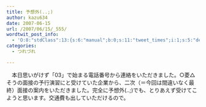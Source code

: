 ```yaml
---
title: 予想外(..;)
author: kazu634
date: 2007-06-15
url: /2007/06/15/_555/
wordtwit_post_info:
  - 'O:8:"stdClass":13:{s:6:"manual";b:0;s:11:"tweet_times";i:1;s:5:"delay";i:0;s:7:"enabled";i:1;s:10:"separation";s:2:"60";s:7:"version";s:3:"3.7";s:14:"tweet_template";b:0;s:6:"status";i:2;s:6:"result";a:0:{}s:13:"tweet_counter";i:2;s:13:"tweet_log_ids";a:1:{i:0;i:2989;}s:9:"hash_tags";a:0:{}s:8:"accounts";a:1:{i:0;s:7:"kazu634";}}'
categories:
  - つれづれ

---
```

<div class="section">
<p>
    　本日思いがけず「03」で始まる電話番号から連絡をいただきました。○菱△そうの面接の予行演習にと受けていた企業から、二次（＝今回は間違いなく最終）面接の案内をいただきました。完全に予想外(..;)でも、とりあえず受けてこようと思います。交通費も出していただけるので。
</p>
</div>